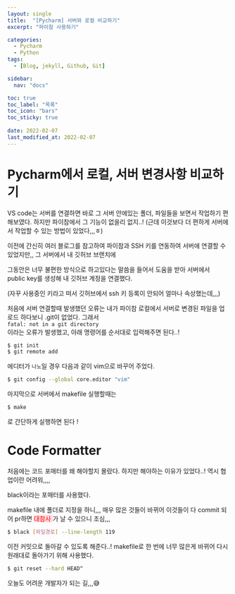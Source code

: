 ```yaml
---
layout: single
title:  "[Pycharm] 서버와 로컬 비교하기"
excerpt: "파이참 사용하기"

categories:
  - Pycharm
  - Python
tags:
  - [Blog, jekyll, Github, Git]

sidebar:
  nav: "docs"

toc: true
toc_label: "목록"
toc_icon: "bars"
toc_sticky: true
 
date: 2022-02-07
last_modified_at: 2022-02-07
---
```



# **Pycharm에서 로컬, 서버 변경사항 비교하기**

VS code는 서버를 연결하면 바로 그 서버 안에있는 폴더, 파일들을 보면서 작업하기 편해보였다. 하지만 파이참에서 그 기능이 없을리 없지..! (근데 이것보다 더 편하게 서버에서 작업할 수 있는 방법이 있었다,,,ㅎ)

이전에 간신히 여러 블로그를 참고하여 파이참과 SSH 키를 연동하여 서버에 연결할 수 있었지만,, 그 서버에서 내 깃허브 브랜치에 

그동안은 너무 불편한 방식으로 하고있다는 말씀을 들어서 도움을 받아 서버에서 public key를 생성해 내 깃허브 계정을 연결했다.

(자꾸 사용중인 키라고 떠서 깃허브에서 ssh 키 등록이 안되어 얼마나 속상했는데,,,)

처음에 서버 연결할때 발생했던 오류는 내가 파이참 로컬에서 서버로 변경된 파일을 업로드 하다보니 .git이 없었다. 그래서  
`fatal: not in a git directory `  
이라는 오류가 발생했고, 아래 명령어를 순서대로 입력해주면 된다..!  
```bash
$ git init 
$ git remote add
```

에디터가 `나노`일 경우 다음과 같이 vim으로 바꾸어 주었다.  

```bash
$ git config --global core.editor "vim"
```
마지막으로 서버에서 makefile 실행할때는  
```bash
$ make
```  
로 간단하게 실행하면 된다 !

# **Code Formatter**

처음에는 코드 포매터를 왜 해야할지 몰랐다. 하지만 해야하는 이유가 있었다..! 역시 협업이란 어려워,,,,

black이라는 포매터를 사용했다.

makefile 내에 폴더로 지정을 하니,,, 매우 많은 것들이 바뀌어 이것들이 다 commit 되어 pr하면 <span style="color:red; background-color:#ffdce0"> 대참사 </span>가 날 수 있으니 조심,,,

```bash
$ black [파일경로] --line-length 119
```

이전 커밋으로 돌아갈 수 있도록 해준다..!
makefile로 한 번에 너무 많은게 바뀌어 다시 원래대로 돌아가기 위해 사용했다.

```bash
$ git reset --hard HEAD^
```



오늘도 어려운 개발자가 되는 길,,,:sweat_smile: